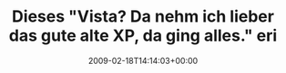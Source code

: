 ---
retweeted: false
source: <a href="http://twitter.com" rel="nofollow">Twitter Web Client</a>
entities:
  hashtags:
  - text: vista
    indices:
    - '122'
    - '128'
  - text: ms
    indices:
    - '129'
    - '132'
  - text: vword
    indices:
    - '133'
    - '139'
  symbols: []
  user_mentions: []
  urls: []
display_text_range:
- '0'
- '139'
favorite_count: '0'
id_str: '1222872974'
truncated: false
retweet_count: '0'
id: '1222872974'
created_at: Wed Feb 18 14:14:03 +0000 2009
favorited: false
full_text: 'Dieses "Vista? Da nehm ich lieber das gute alte XP, da ging alles." erinnert
  mich zunehmend an "Früher, zu DDR-Zeiten..." #vista #ms #vword'
lang: de
tags:
- vista
- ms
- vword
- pesos/twitter
date: '2009-02-18T14:14:03+00:00'
src: https://twitter.com/bascht/status/1222872974
original_url: https://twitter.com/bascht/status/1222872974
type: twitter_tweet
text: 'Dieses "Vista? Da nehm ich lieber das gute alte XP, da ging alles." erinnert
  mich zunehmend an "Früher, zu DDR-Zeiten..." #vista #ms #vword'
title: Dieses "Vista? Da nehm ich lieber das gute alte XP, da ging alles." eri

---